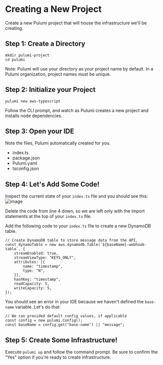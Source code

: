 # Creating a New Project
Create a new Pulumi project that will house the infrastructure we'll be creating.

## Step 1: Create a Directory
```
mkdir pulumi-project
cd pulumi
```

Note: Pulumi will use your directory as your project name by default. In a Pulumi organization, project names must be unique.

## Step 2: Initialize your Project
```pulumi new aws-typescript```

Follow the CLI prompt, and watch as Pulumi creates a new project and installs node dependencies.

## Step 3: Open your IDE
Note the files, Pulumi automatically created for you.
- index.ts
- package.json
- Pulumi.yaml
- tsconfig.json

## Step 4: Let's Add Some Code!
Inspect the current state of your `index.ts` file and you should see this:
![image](https://user-images.githubusercontent.com/25461821/136837422-d96f0b70-e7c0-4826-a7d9-7c9b70fdd969.png)

Delete the code from line 4 down, so we are left only with the import statements at the top of your `index.ts` file.

Add the following code to your `index.ts` file to create a new DynamoDB table.

```
// Create DynamoDB table to store message data from the API.
const dynamoTable = new aws.dynamodb.Table(`${baseName}-webhook-table`, {
    streamEnabled: true,
    streamViewType: "KEYS_ONLY",
    attributes: [{
        name: "timestamp",
        type: "N",
    }],
    hashKey: "timestamp",
    readCapacity: 5,
    writeCapacity: 5,
});
```
You should see an error in your IDE because we haven't defined the `base-name` variable. Let's do that:
```
// We can provided default config values, if applicable
const config = new pulumi.Config();
const baseName = config.get("base-name") || "message";
```

## Step 5: Create Some Infrastructure!
Execute `pulumi up` and follow the command prompt. Be sure to confirm the "Yes" option if you're ready to create infrastructure.
